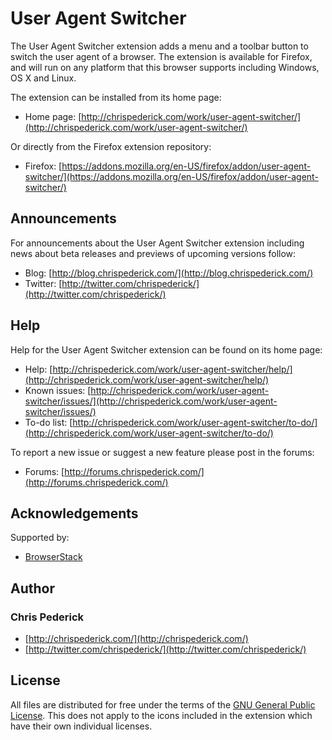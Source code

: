 User Agent Switcher
===================

The User Agent Switcher extension adds a menu and a toolbar button to switch the user agent of a browser.
The extension is available for Firefox, and will run on any platform that this browser supports including Windows, OS X and Linux.

The extension can be installed from its home page:

* Home page: [http://chrispederick.com/work/user-agent-switcher/](http://chrispederick.com/work/user-agent-switcher/)

Or directly from the Firefox extension repository:

* Firefox: [https://addons.mozilla.org/en-US/firefox/addon/user-agent-switcher/](https://addons.mozilla.org/en-US/firefox/addon/user-agent-switcher/)

Announcements
-------------

For announcements about the User Agent Switcher extension including news about beta releases and previews of upcoming versions follow:

* Blog: [http://blog.chrispederick.com/](http://blog.chrispederick.com/)
* Twitter: [http://twitter.com/chrispederick/](http://twitter.com/chrispederick/)

Help
----

Help for the User Agent Switcher extension can be found on its home page:

* Help: [http://chrispederick.com/work/user-agent-switcher/help/](http://chrispederick.com/work/user-agent-switcher/help/)
* Known issues: [http://chrispederick.com/work/user-agent-switcher/issues/](http://chrispederick.com/work/user-agent-switcher/issues/)
* To-do list: [http://chrispederick.com/work/user-agent-switcher/to-do/](http://chrispederick.com/work/user-agent-switcher/to-do/)

To report a new issue or suggest a new feature please post in the forums:

* Forums: [http://forums.chrispederick.com/](http://forums.chrispederick.com/)

Acknowledgements
----------------

Supported by:

* [BrowserStack](https://www.browserstack.com/)

Author
------

### Chris Pederick

* [http://chrispederick.com/](http://chrispederick.com/)
* [http://twitter.com/chrispederick/](http://twitter.com/chrispederick/)

License
-------

All files are distributed for free under the terms of the
[GNU General Public License](http://www.gnu.org/licenses/gpl.txt).
This does not apply to the icons included in the extension which have their own individual licenses.

